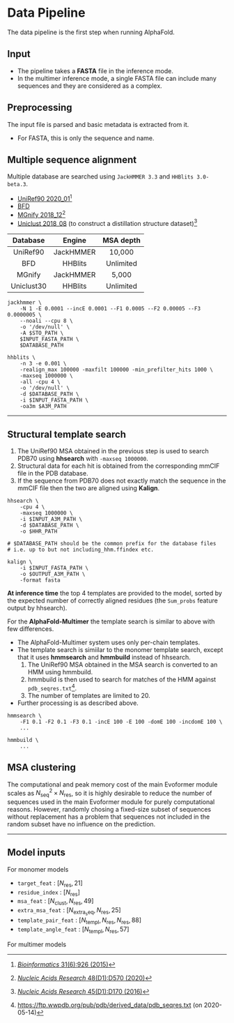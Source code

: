 # Data Pipeline

The data pipeline is the first step when running AlphaFold.

## Input

- The pipeline takes a **FASTA** file in the inference mode.
- In the multimer inference mode, a single FASTA file can include many sequences and they are considered as a complex.

## Preprocessing

The input file is parsed and basic metadata is extracted from it.

- For FASTA, this is only the sequence and name.

## Multiple sequence alignment

Multiple database are searched using `JackHMMER 3.3` and `HHBlits 3.0-beta.3`.

- [UniRef90 2020_01](https://ftp.ebi.ac.uk/pub/databases/uniprot/previous_releases/release-2020_01/uniref/)[^uniref]
- [BFD](https://bfd.mmseqs.com)
- [MGnify 2018_12](https://ftp.ebi.ac.uk/pub/databases/metagenomics/peptide_database/2018_12/)[^mgnify]
- [Uniclust 2018_08](https://wwwuser.gwdg.de/~compbiol/uniclust/2018_08/) (to construct a distillation structure dataset)[^uniclust]

[^uniref]: [*Bioinformatics* 31(6):926 (2015)](https://doi.org/10.1093/bioinformatics/btu739)
[^mgnify]: [*Nucleic Acids Research* 48(D1):D570 (2020)](https://doi.org/10.1093/nar/gkz1035)
[^uniclust]: [*Nucleic Acids Research* 45(D1):D170 (2016)](https://doi.org/10.1093/nar/gkw1081)

|  Database  |   Engine  | MSA depth |
|:----------:|:---------:|:---------:|
|  UniRef90  | JackHMMER |   10,000  |
|     BFD    |  HHBlits  | Unlimited |
|   MGnify   | JackHMMER |   5,000   |
| Uniclust30 |  HHBlits  | Unlimited |

```{sh}
jackhmmer \
    -N 1 -E 0.0001 --incE 0.0001 --F1 0.0005 --F2 0.00005 --F3 0.0000005 \
    --noali --cpu 8 \
    -o '/dev/null' \
    -A $STO_PATH \
    $INPUT_FASTA_PATH \
    $DATABASE_PATH

hhblits \
    -n 3 -e 0.001 \
    -realign_max 100000 -maxfilt 100000 -min_prefilter_hits 1000 \
    -maxseq 1000000 \
    -all -cpu 4 \
    -o '/dev/null' \
    -d $DATABASE_PATH \
    -i $INPUT_FASTA_PATH \
    -oa3m $A3M_PATH
```

---

## Structural template search

1. The UniRef90 MSA obtained in the previous step is used to search PDB70 using **hhsearch** with `-maxseq 1000000`.
1. Structural data for each hit is obtained from the corresponding mmCIF file in the PDB database.
1. If the sequence from PDB70 does not exactly match the sequence in the mmCIF file then the two are aligned using **Kalign**.

```{sh}
hhsearch \
    -cpu 4 \
    -maxseq 1000000 \
    -i $INPUT_A3M_PATH \
    -d $DATABASE_PATH \
    -o $HHR_PATH

# $DATABASE_PATH should be the common prefix for the database files
# i.e. up to but not including_hhm.ffindex etc.

kalign \
    -i $INPUT_FASTA_PATH \
    -o $OUTPUT_A3M_PATH \
    -format fasta
```

**At inference time** the top 4 templates are provided to the model, sorted by the expected number of correctly aligned residues (the `Sum_probs` feature output by hhsearch).

For the **AlphaFold-Multimer** the template search is similar to above with few differences.

- The AlphaFold-Multimer system uses only per-chain templates.
- The template search is simiilar to the monomer template search, except that it uses **hmmsearch** and **hmmbuild** instead of hhsearch.
    1. The UniRef90 MSA obtained in the MSA search is converted to an HMM using hmmbuild.
    1. hmmbuild is then used to search for matches of the HMM against `pdb_seqres.txt`[^seqres].
    1. The number of templates are limited to 20.
- Further processing is as described above.
<!-- 1. Any structure released after 2018-04-30 is excluded from training. -->

```{sh}
hmmsearch \
    -F1 0.1 -F2 0.1 -F3 0.1 -incE 100 -E 100 -domE 100 -incdomE 100 \
    ...

hmmbuild \
    ...
```

[^seqres]: <https://ftp.wwpdb.org/pub/pdb/derived_data/pdb_seqres.txt> (on 2020-05-14)

## MSA clustering

The computational and peak memory cost of the main Evoformer module scales as $N_\mathrm{seq}^2 \times N_\mathrm{res}$, so it is highly desirable to reduce the number of sequences used in the main Evoformer module for purely computational reasons.
However, randomly chosing a fixed-size subset of sequences without replacement has a problem that sequences not included in the random subset have no influence on the prediction.

---

## Model inputs

For monomer models

- `target_feat` : $[N_\mathrm{res}, 21]$
- `residue_index` : $[N_\mathrm{res}]$
- `msa_feat` : $[N_\mathrm{clust}, N_\mathrm{res}, 49]$
- `extra_msa_feat` : $[N_\mathrm{extra_seq}, N_\mathrm{res}, 25]$
- `template_pair_feat` : $[N_\mathrm{templ}, N_\mathrm{res}, N_\mathrm{res}, 88]$
- `template_angle_feat` : $[N_\mathrm{templ}, N_\mathrm{res}, 57]$

For multimer models

